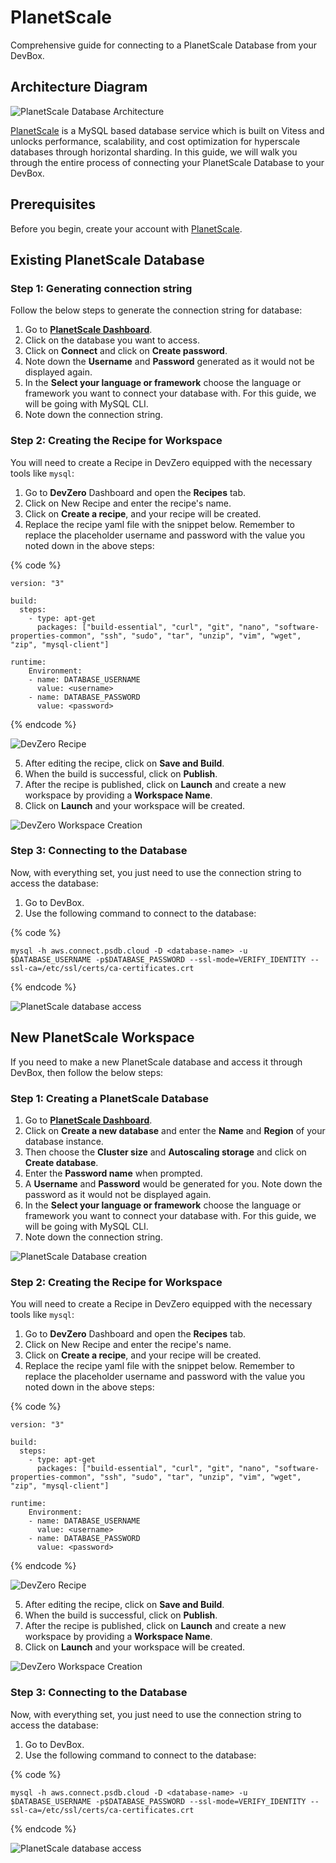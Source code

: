 # PlanetScale

Comprehensive guide for connecting to a PlanetScale Database from your DevBox.

## Architecture Diagram

![PlanetScale Database Architecture](../../.gitbook/assets/planetscale-architecture.png)

[PlanetScale](https://www.timescale.com/products) is a MySQL based database service which is built on Vitess and unlocks performance, scalability, and cost optimization for hyperscale databases through horizontal sharding. In this guide, we will walk you through the entire process of connecting your PlanetScale Database to your DevBox.

## Prerequisites

Before you begin, create your account with [PlanetScale](https://auth.planetscale.com).

## Existing PlanetScale Database

### Step 1: Generating connection string

Follow the below steps to generate the connection string for database:

1. Go to **[PlanetScale Dashboard](https://app.planetscale.com/)**.
2. Click on the database you want to access.
2. Click on  **Connect** and click on **Create password**.
3. Note down the **Username** and **Password** generated as it would not be displayed again.
4. In the **Select your language or framework** choose the language or framework you want to connect your database with. For this guide, we will be going with MySQL CLI.
5. Note down the connection string.

### Step 2: Creating the Recipe for Workspace

You will need to create a Recipe in DevZero equipped with the necessary tools like `mysql`:

1. Go to **DevZero** Dashboard and open the **Recipes** tab.
2. Click on New Recipe and enter the recipe's name.
3. Click on **Create a recipe**, and your recipe will be created.
4. Replace the recipe yaml file with the snippet below. Remember to replace the placeholder username and password with the value you noted down in the above steps:

{% code %}
```
version: "3"

build:
  steps:
    - type: apt-get
      packages: ["build-essential", "curl", "git", "nano", "software-properties-common", "ssh", "sudo", "tar", "unzip", "vim", "wget", "zip", "mysql-client"]

runtime:
    Environment:
    - name: DATABASE_USERNAME
      value: <username>
    - name: DATABASE_PASSWORD
      value: <password>
```
{% endcode %}

![DevZero Recipe](../../.gitbook/assets/devzero-recipe-yaml.png)

5. After editing the recipe, click on **Save and Build**.
6. When the build is successful, click on **Publish**.
7. After the recipe is published, click on **Launch** and create a new workspace by providing a **Workspace Name**.
8. Click on **Launch** and your workspace will be created.

![DevZero Workspace Creation](../../.gitbook/assets/devzero-workspace-creation.png)

### Step 3: Connecting to the Database

Now, with everything set, you just need to use the connection string to access the database:

1. Go to DevBox.
2. Use the following command to connect to the database:

{% code %}
```
mysql -h aws.connect.psdb.cloud -D <database-name> -u $DATABASE_USERNAME -p$DATABASE_PASSWORD --ssl-mode=VERIFY_IDENTITY --ssl-ca=/etc/ssl/certs/ca-certificates.crt

```
{% endcode %}

![PlanetScale database access](../../.gitbook/assets/planetscale-access.png)

## New PlanetScale Workspace

If you need to make a new PlanetScale database and access it through DevBox, then follow the below steps:

### Step 1: Creating a PlanetScale Database

1. Go to **[PlanetScale Dashboard](https://app.planetscale.com/)**.
2. Click on **Create a new database** and enter the **Name** and **Region** of your database instance.
3. Then choose the **Cluster size** and **Autoscaling storage** and click on **Create database**.
4. Enter the **Password name** when prompted.
5. A **Username** and **Password** would be generated for you. Note down the password as it would not be displayed again.
6. In the **Select your language or framework** choose the language or framework you want to connect your database with. For this guide, we will be going with MySQL CLI.
7. Note down the connection string.

![PlanetScale Database creation](../../.gitbook/assets/planetscale-creation.png)

### Step 2: Creating the Recipe for Workspace

You will need to create a Recipe in DevZero equipped with the necessary tools like `mysql`:

1. Go to **DevZero** Dashboard and open the **Recipes** tab.
2. Click on New Recipe and enter the recipe's name.
3. Click on **Create a recipe**, and your recipe will be created.
4. Replace the recipe yaml file with the snippet below. Remember to replace the placeholder username and password with the value you noted down in the above steps:

{% code %}
```
version: "3"

build:
  steps:
    - type: apt-get
      packages: ["build-essential", "curl", "git", "nano", "software-properties-common", "ssh", "sudo", "tar", "unzip", "vim", "wget", "zip", "mysql-client"]

runtime:
    Environment:
    - name: DATABASE_USERNAME
      value: <username>
    - name: DATABASE_PASSWORD
      value: <password>
```
{% endcode %}

![DevZero Recipe](../../.gitbook/assets/devzero-recipe-yaml.png)

5. After editing the recipe, click on **Save and Build**.
6. When the build is successful, click on **Publish**.
7. After the recipe is published, click on **Launch** and create a new workspace by providing a **Workspace Name**.
8. Click on **Launch** and your workspace will be created.

![DevZero Workspace Creation](../../.gitbook/assets/devzero-workspace-creation.png)

### Step 3: Connecting to the Database

Now, with everything set, you just need to use the connection string to access the database:

1. Go to DevBox.
2. Use the following command to connect to the database:

{% code %}
```
mysql -h aws.connect.psdb.cloud -D <database-name> -u $DATABASE_USERNAME -p$DATABASE_PASSWORD --ssl-mode=VERIFY_IDENTITY --ssl-ca=/etc/ssl/certs/ca-certificates.crt

```
{% endcode %}

![PlanetScale database access](../../.gitbook/assets/planetscale-access.png)
